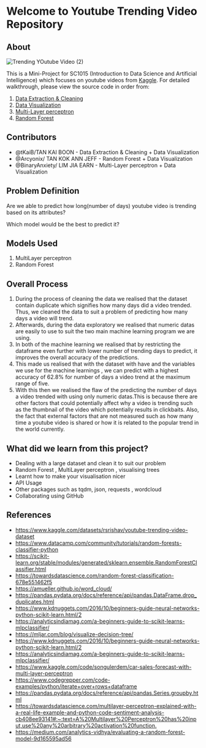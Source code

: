 # Welcome to Youtube Trending Video Repository

## About
![Trending YOutube Video (2)](https://user-images.githubusercontent.com/77041483/164619750-0ecb49a7-7ba3-462f-a048-8660ecfca847.png)

This is a Mini-Project for SC1015 (Introduction to Data Science and Artificial Intelligence) which focuses on youtube videos from [Kaggle](https://www.kaggle.com/datasets/rsrishav/youtube-trending-video-dataset). For detailed walkthrough, please view the source code in order from:

1. [Data Extraction & Cleaning](https://github.com/tKaiB/Youtube-Trending-Video-Analysis/blob/main/datacleaning.ipynb)
2. [Data Visualization](https://github.com/tKaiB/Youtube-Trending-Video-Analysis/blob/main/Data%20Visualization%20(%20Exploratory%20Data%20Analysis)%20(3).ipynb)
3. [Multi-Layer perceptron](https://github.com/tKaiB/Youtube-Trending-Video-Analysis/blob/main/Multi%20Layer%20Perceptron.ipynb)
4. [Random Forest](https://github.com/tKaiB/Youtube-Trending-Video-Analysis/blob/main/Random%20Forest%20.ipynb)
  
## Contributors

- @tKaiB/TAN KAI BOON - Data Extraction & Cleaning + Data Visualization
- @Arcyonix/ TAN KOK ANN JEFF -  Random Forest + Data Visualization
- @BinaryAnxiety/ LIM JIA EARN -  Multi-Layer perceptron + Data Visualization

## Problem Definition
Are we able to predict how long(number of days) youtube video is trending based on its attributes?

Which model would be the best to predict it?


## Models Used

1. MultiLayer perceptron
2. Random Forest

## Overall Process
1. During the process of cleaning the data we realised that the dataset contain duplicate which signifies how many days did a video trended. Thus, we cleaned the data to suit a problem of predicting how many days a video will trend.
2. Afterwards, during the data exploratory we realised that numeric datas are easily to use to suit the two main machine learning program we are using.
3. In both of the machine learning we realised that by restricting the dataframe even further with lower number of trending days to predict, it improves the overall accuracy of the predictions.
4. This made us realised that with the dataset with have and the variables we use for the machine learnings , 
we can predict with a highest accuracy of 62.8% for number of days a video trend at the maximum range of five.
5. With this then we realised the flaw of the predicting the number of days a video trended with using only numeric datas.This is because there are other factors that 
could potentially affect why a video is trending such as the thumbnail of the video which potentially results in clickbaits. Also, the fact that external factors that
are not measured such as how many time a youtube video is shared or how it is related to the popular trend in the world currently.


## What did we learn from this project?

- Dealing with a large dataset and clean it to suit our problem
- Random Forest , MultiLayer perceptron , visualising trees
- Learnt how to make your visualisation nicer 
- API Usage
- Other packages such as tqdm, json, requests , wordcloud
- Collaborating using GitHub


## References

- <https://www.kaggle.com/datasets/rsrishav/youtube-trending-video-dataset>
- <https://www.datacamp.com/community/tutorials/random-forests-classifier-python>
- <https://scikit-learn.org/stable/modules/generated/sklearn.ensemble.RandomForestClassifier.html>
- <https://towardsdatascience.com/random-forest-classification-678e551462f5>
- <https://amueller.github.io/word_cloud/>
- <https://pandas.pydata.org/docs/reference/api/pandas.DataFrame.drop_duplicates.html>
- <https://www.kdnuggets.com/2016/10/beginners-guide-neural-networks-python-scikit-learn.html/2>
- <https://analyticsindiamag.com/a-beginners-guide-to-scikit-learns-mlpclassifier/>
- <https://mljar.com/blog/visualize-decision-tree/>
- <https://www.kdnuggets.com/2016/10/beginners-guide-neural-networks-python-scikit-learn.html/2>
- <https://analyticsindiamag.com/a-beginners-guide-to-scikit-learns-mlpclassifier/>
- <https://www.kaggle.com/code/songulerdem/car-sales-forecast-with-multi-layer-perceptron>
- <https://www.codegrepper.com/code-examples/python/iterate+over+rows+dataframe>
- <https://pandas.pydata.org/docs/reference/api/pandas.Series.groupby.html>
- <https://towardsdatascience.com/multilayer-perceptron-explained-with-a-real-life-example-and-python-code-sentiment-analysis-cb408ee93141#:~:text=A%20Multilayer%20Perceptron%20has%20input,use%20any%20arbitrary%20activation%20function.>
- <https://medium.com/analytics-vidhya/evaluating-a-random-forest-model-9d165595ad56>

